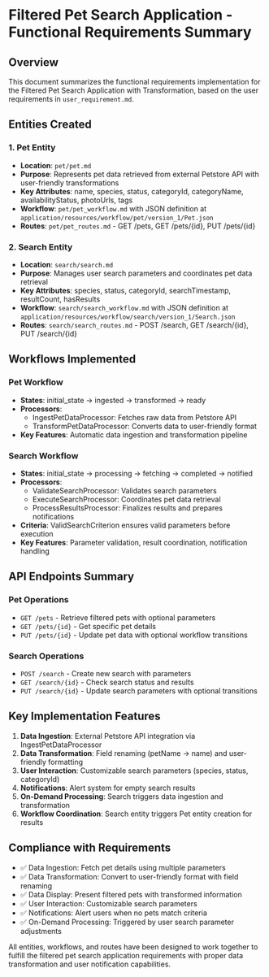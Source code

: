# Filtered Pet Search Application - Functional Requirements Summary

## Overview
This document summarizes the functional requirements implementation for the Filtered Pet Search Application with Transformation, based on the user requirements in `user_requirement.md`.

## Entities Created

### 1. Pet Entity
- **Location**: `pet/pet.md`
- **Purpose**: Represents pet data retrieved from external Petstore API with user-friendly transformations
- **Key Attributes**: name, species, status, categoryId, categoryName, availabilityStatus, photoUrls, tags
- **Workflow**: `pet/pet_workflow.md` with JSON definition at `application/resources/workflow/pet/version_1/Pet.json`
- **Routes**: `pet/pet_routes.md` - GET /pets, GET /pets/{id}, PUT /pets/{id}

### 2. Search Entity  
- **Location**: `search/search.md`
- **Purpose**: Manages user search parameters and coordinates pet data retrieval
- **Key Attributes**: species, status, categoryId, searchTimestamp, resultCount, hasResults
- **Workflow**: `search/search_workflow.md` with JSON definition at `application/resources/workflow/search/version_1/Search.json`
- **Routes**: `search/search_routes.md` - POST /search, GET /search/{id}, PUT /search/{id}

## Workflows Implemented

### Pet Workflow
- **States**: initial_state → ingested → transformed → ready
- **Processors**: 
  - IngestPetDataProcessor: Fetches raw data from Petstore API
  - TransformPetDataProcessor: Converts data to user-friendly format
- **Key Features**: Automatic data ingestion and transformation pipeline

### Search Workflow
- **States**: initial_state → processing → fetching → completed → notified
- **Processors**:
  - ValidateSearchProcessor: Validates search parameters
  - ExecuteSearchProcessor: Coordinates pet data retrieval
  - ProcessResultsProcessor: Finalizes results and prepares notifications
- **Criteria**: ValidSearchCriterion ensures valid parameters before execution
- **Key Features**: Parameter validation, result coordination, notification handling

## API Endpoints Summary

### Pet Operations
- `GET /pets` - Retrieve filtered pets with optional parameters
- `GET /pets/{id}` - Get specific pet details
- `PUT /pets/{id}` - Update pet data with optional workflow transitions

### Search Operations  
- `POST /search` - Create new search with parameters
- `GET /search/{id}` - Check search status and results
- `PUT /search/{id}` - Update search parameters with optional transitions

## Key Implementation Features

1. **Data Ingestion**: External Petstore API integration via IngestPetDataProcessor
2. **Data Transformation**: Field renaming (petName → name) and user-friendly formatting
3. **User Interaction**: Customizable search parameters (species, status, categoryId)
4. **Notifications**: Alert system for empty search results
5. **On-Demand Processing**: Search triggers data ingestion and transformation
6. **Workflow Coordination**: Search entity triggers Pet entity creation for results

## Compliance with Requirements
- ✅ Data Ingestion: Fetch pet details using multiple parameters
- ✅ Data Transformation: Convert to user-friendly format with field renaming
- ✅ Data Display: Present filtered pets with transformed information
- ✅ User Interaction: Customizable search parameters
- ✅ Notifications: Alert users when no pets match criteria
- ✅ On-Demand Processing: Triggered by user search parameter adjustments

All entities, workflows, and routes have been designed to work together to fulfill the filtered pet search application requirements with proper data transformation and user notification capabilities.
